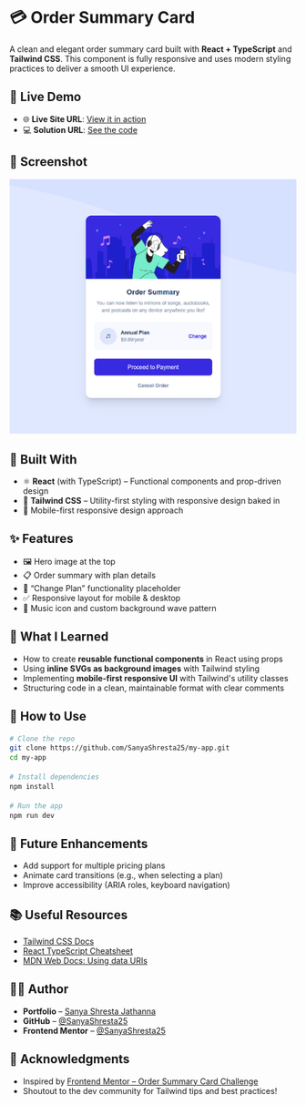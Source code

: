 # 💳 Order Summary Card

  A clean and elegant order summary card built with **React + TypeScript** and **Tailwind CSS**. This component is fully responsive and uses modern styling practices to deliver a smooth UI experience.

  ## 🚀 Live Demo

  - 🌐 **Live Site URL**: [View it in action](https://order-summary-snowy.vercel.app/)
  - 💻 **Solution URL**: [See the code](https://github.com/SanyaShresta25/Order-Summary)

  ## 📸 Screenshot

  ![Order Summary Screenshot](./screenshot.png)

  ## 🧱 Built With

  - ⚛️ **React** (with TypeScript) – Functional components and prop-driven design
  - 🎨 **Tailwind CSS** – Utility-first styling with responsive design baked in
  - 📱 Mobile-first responsive design approach

  ## ✨ Features

  - 🖼️ Hero image at the top
  - 📋 Order summary with plan details
  - 🔄 “Change Plan” functionality placeholder
  - ✅ Responsive layout for mobile & desktop
  - 🎵 Music icon and custom background wave pattern

  ## 🧠 What I Learned

  - How to create **reusable functional components** in React using props
  - Using **inline SVGs as background images** with Tailwind styling
  - Implementing **mobile-first responsive UI** with Tailwind's utility classes
  - Structuring code in a clean, maintainable format with clear comments

  ## 🔧 How to Use

  ```bash
  # Clone the repo
  git clone https://github.com/SanyaShresta25/my-app.git
  cd my-app

  # Install dependencies
  npm install

  # Run the app
  npm run dev
  ```

  ## 🔄 Future Enhancements

  - Add support for multiple pricing plans
  - Animate card transitions (e.g., when selecting a plan)
  - Improve accessibility (ARIA roles, keyboard navigation)

  ## 📚 Useful Resources

  - [Tailwind CSS Docs](https://tailwindcss.com/docs)
  - [React TypeScript Cheatsheet](https://react-typescript-cheatsheet.netlify.app/)
  - [MDN Web Docs: Using data URIs](https://developer.mozilla.org/en-US/docs/Web/HTTP/Basics_of_HTTP/Data_URIs)

  ## 👩‍💻 Author

  - **Portfolio** – [Sanya Shresta Jathanna](https://sanyashresta.netlify.app/)
  - **GitHub** – [@SanyaShresta25](https://github.com/SanyaShresta25)
  - **Frontend Mentor** – [@SanyaShresta25](https://www.frontendmentor.io/profile/SanyaShresta25)

  ## 🙏 Acknowledgments

  - Inspired by [Frontend Mentor – Order Summary Card Challenge](https://www.frontendmentor.io/challenges/order-summary-component-QlPmajDUj)
  - Shoutout to the dev community for Tailwind tips and best practices!
